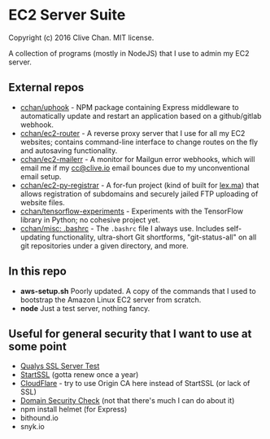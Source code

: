 EC2 Server Suite
================
Copyright (c) 2016 Clive Chan.
MIT license.

A collection of programs (mostly in NodeJS) that I use to admin my EC2 server.

External repos
--------------
  - [cchan/uphook](https://github.com/cchan/uphook) - NPM package containing Express middleware to automatically update and restart an application based on a github/gitlab webhook.
  - [cchan/ec2-router](https://github.com/cchan/ec2-router) - A reverse proxy server that I use for all my EC2 websites; contains command-line interface to change routes on the fly and autosaving functionality.
  - [cchan/ec2-mailerr](https://github.com/cchan/ec2-mailerr) - A monitor for Mailgun error webhooks, which will email me if my cc@clive.io email bounces due to my unconventional email setup.
  - [cchan/ec2-py-registrar](https://github.com/cchan/ec2-py-registrar) - A for-fun project (kind of built for [lex.ma](http://lex.ma)) that allows registration of subdomains and securely jailed FTP uploading of website files.
  - [cchan/tensorflow-experiments](https://github.com/cchan/tensorflow-experiments) - Experiments with the TensorFlow library in Python; no cohesive project yet.
  - [cchan/misc: .bashrc](https://github.com/cchan/misc/blob/master/bashrc/.bashrc) - The `.bashrc` file I always use. Includes self-updating functionality, ultra-short Git shortforms, "git-status-all" on all git repositories under a given directory, and more.

In this repo
------------
  - **aws-setup.sh** Poorly updated. A copy of the commands that I used to bootstrap the Amazon Linux EC2 server from scratch.
  - **node** Just a test server, nothing fancy.

Useful for general security that I want to use at some point
------------------------------------------------------------
  - [Qualys SSL Server Test](https://www.ssllabs.com/ssltest/)
  - [StartSSL](https://startssl.com/) (gotta renew once a year)
  - [CloudFlare](https://www.cloudflare.com) - try to use Origin CA here instead of StartSSL (or lack of SSL)
  - [Domain Security Check](https://www.cloudflare.com/domain-security-check/) (not that there's much I can do about it)
  - npm install helmet (for Express)
  - bithound.io
  - snyk.io
